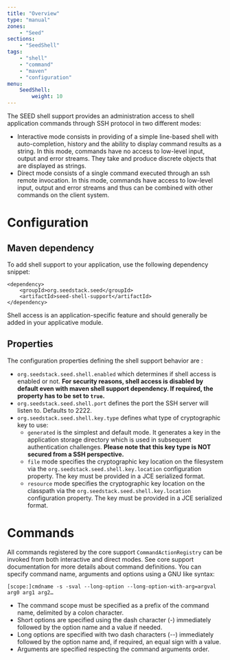 ```yaml
---
title: "Overview"
type: "manual"
zones:
    - "Seed"
sections:
    - "SeedShell"
tags:
    - "shell"
    - "command"
    - "maven"
    - "configuration"
menu:
    SeedShell:
        weight: 10
---
```


The SEED shell support provides an administration access to shell application commands through SSH protocol in two different modes:

* Interactive mode consists in providing of a simple line-based shell with auto-completion, history and the ability to display
command results as a string. In this mode, commands have no access to low-level input, output and error streams. They
take and produce discrete objects that are displayed as strings.
* Direct mode consists of a single command executed through an ssh remote invocation. In this mode, commands have
access to low-level input, output and error streams and thus can be combined with other commands on the client system.


# Configuration

## Maven dependency

To add shell support to your application, use the following dependency snippet:

    <dependency>
        <groupId>org.seedstack.seed</groupId>
        <artifactId>seed-shell-support</artifactId>
    </dependency>
    
Shell access is an application-specific feature and should generally be added in your applicative module.

## Properties

The configuration properties defining the shell support behavior are :

* `org.seedstack.seed.shell.enabled` which determines if shell access is enabled or not. **For security reasons, shell
access is disabled by default even with maven shell support dependency. If required, the property has to be set to `true`.**
* `org.seedstack.seed.shell.port` defines the port the SSH server will listen to. Defaults to 2222.
* `org.seedstack.seed.shell.key.type` defines what type of cryptographic key to use:
    * `generated` is the simplest and default mode. It generates a key in the application storage directory which is used 
    in subsequent authentication challenges. **Please note that this key type is NOT secured from a SSH perspective.**
    * `file` mode specifies the cryptographic key location on the filesystem via the `org.seedstack.seed.shell.key.location`
    configuration property. The key must be provided in a JCE serialized format.
    * `resource` mode specifies the cryptographic key location on the classpath via the `org.seedstack.seed.shell.key.location`
    configuration property. The key must be provided in a JCE serialized format.
    

# Commands


All commands registered by the core support `CommandActionRegistry` can be invoked from both interactive and
direct modes. See core support documentation for more details about command definitions. You can specify command name,
arguments and options using a GNU like syntax:

    [scope:]cmdname -s -sval --long-option --long-option-with-arg=argval arg0 arg1 arg2…
    
* The command scope must be specified as a prefix of the command name, delimited by a colon character.
* Short options are specified using the dash character (-) immediately followed by the option name and a value if needed.
* Long options are specified with two dash characters (--) immediately followed by the option name and, if required, an equal sign with a value.
* Arguments are specified respecting the command arguments order.

